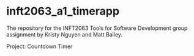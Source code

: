 # inft2063_a1_timerapp

The repository for the INFT2063 Tools for Software Development group assignment by Kristy Nguyen and Matt Bailey.

Project: Countdown Timer